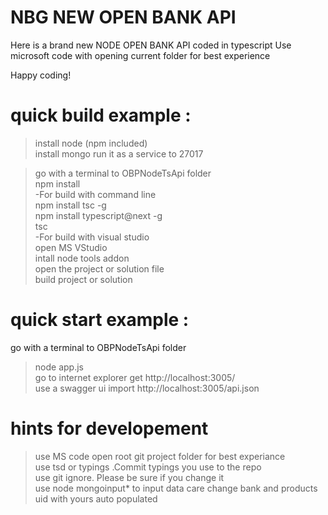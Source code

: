 # NBG NEW OPEN BANK API 
Here is a brand new NODE OPEN BANK API coded in typescript
Use microsoft code with opening current folder for best experience

Happy coding!


# quick build example :<br />
>install node (npm included)<br />
>install mongo run it as a service to 27017<br />

>go with a terminal to OBPNodeTsApi folder <br />
>npm install<br />
-For build with command line<br />
 >npm install tsc -g<br />
 >npm install typescript@next -g<br />
 >tsc<br />
-For build with visual studio<br />
 >open MS VStudio<br />
 >intall node tools addon<br />
 >open the project or solution file<br />
 >build project or solution<br />

# quick start example :
go with a terminal to OBPNodeTsApi folder <br />
>node app.js<br />
>go to internet explorer get http://localhost:3005/<br />
>use a swagger ui  import http://localhost:3005/api.json<br />

# hints for developement <br />
>use MS code open root git project folder for best experiance<br />
>use tsd or typings .Commit typings you use to the repo<br />
>use git ignore. Please be sure if you change it<br />
>use node mongoinput* to input data care change bank and products uid with yours auto populated<br />